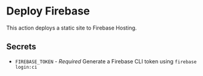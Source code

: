 # Deploy Firebase

This action deploys a static site to Firebase Hosting.

## Secrets

- `FIREBASE_TOKEN` - *Required* Generate a Firebase CLI token using `firebase login:ci`
